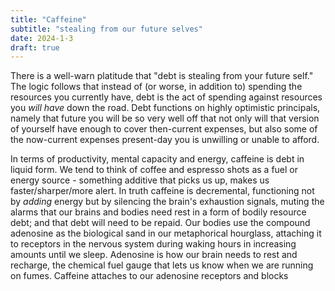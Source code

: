 ```yaml
---
title: "Caffeine"
subtitle: "stealing from our future selves"
date: 2024-1-3
draft: true
---
```

There is a well-warn platitude that "debt is stealing from your future self." The logic follows that instead of (or worse, in addition to) spending the resources you currently have, debt is the act of spending against resources you _will have_ down the road. Debt functions on highly optimistic principals, namely that future you will be so very well off that not only will that version of yourself have enough to cover then-current expenses, but also some of the now-current expenses present-day you is unwilling or unable to afford. 

In terms of productivity, mental capacity and energy, caffeine is debt in liquid form.    We tend to think of coffee and espresso shots as a fuel or energy source - something additive that picks us up, makes us faster/sharper/more alert. In truth caffeine is decremental, functioning not by _adding_ energy but by silencing the brain's exhaustion signals, muting the alarms that our brains and bodies need rest in a form of bodily resource debt; and that debt will need to be repaid. 
Our bodies use the compound adenosine as the biological sand in our metaphorical hourglass, attaching it to receptors in the nervous system during waking hours in increasing amounts until we sleep. Adenosine is how our brain needs to rest and recharge, the chemical fuel gauge that lets us know when we are running on fumes. Caffeine attaches to our adenosine receptors and blocks  
<!--stackedit_data:
eyJoaXN0b3J5IjpbLTE3NDA0ODI2MDEsMjA5ODMxNzA1NywtMj
AzMzUxMDIwLC0xNjE0MDM5Mjk3LC0zNjE2MzUwNTEsLTM1MTI5
MzM1MF19
-->